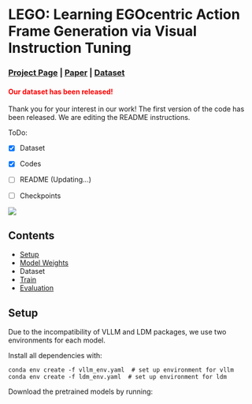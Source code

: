 # LEGO: Learning EGOcentric Action Frame Generation via Visual Instruction Tuning

### [Project Page](https://bolinlai.github.io/Lego_EgoActGen/) | [Paper](https://arxiv.org/pdf/2312.03849) | [Dataset](https://www.dropbox.com/scl/fo/4m0v9oy753aimas8rz6v1/ANoJhZQz2BdcGIVLzUsHdP0?rlkey=o8saklcszfc098mjnpid767ic&dl=0)

#### <font color=red>**Our dataset has been released!**</font>

Thank you for your interest in our work! The first version of the code has been released. We are editing the README instructions.

ToDo:

- [x] Dataset

- [x] Codes

- [ ] README (Updating...)

- [ ] Checkpoints

 <img src='https://bolinlai.github.io/Lego_EgoActGen/figures/visualization_new_actions.png'/>



## Contents
- [Setup](#setup)
- [Model Weights](#model-weights)
- Dataset
- [Train](#train)
- [Evaluation](#evaluation)

## Setup

Due to the incompatibility of VLLM and LDM packages, we use two environments for each model.

Install all dependencies with:

```shell
conda env create -f vllm_env.yaml  # set up environment for vllm
conda env create -f ldm_env.yaml  # set up environment for ldm
```

Download the pretrained models by running:
```shell

```